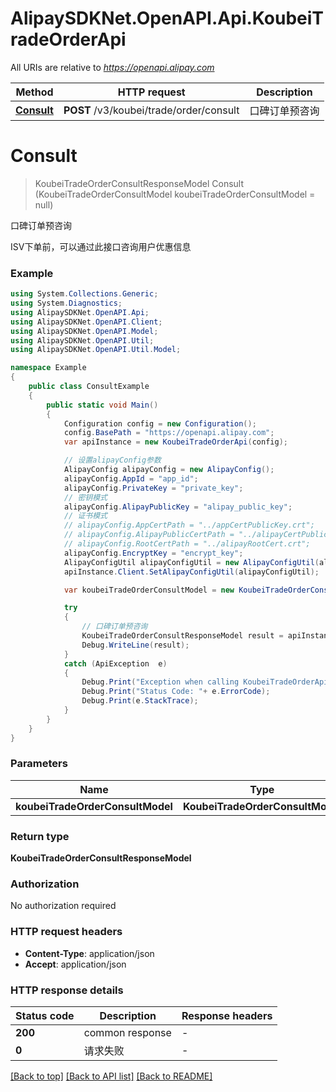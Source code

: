 # AlipaySDKNet.OpenAPI.Api.KoubeiTradeOrderApi

All URIs are relative to *https://openapi.alipay.com*

Method | HTTP request | Description
------------- | ------------- | -------------
[**Consult**](KoubeiTradeOrderApi.md#consult) | **POST** /v3/koubei/trade/order/consult | 口碑订单预咨询


<a name="consult"></a>
# **Consult**
> KoubeiTradeOrderConsultResponseModel Consult (KoubeiTradeOrderConsultModel koubeiTradeOrderConsultModel = null)

口碑订单预咨询

ISV下单前，可以通过此接口咨询用户优惠信息

### Example
```csharp
using System.Collections.Generic;
using System.Diagnostics;
using AlipaySDKNet.OpenAPI.Api;
using AlipaySDKNet.OpenAPI.Client;
using AlipaySDKNet.OpenAPI.Model;
using AlipaySDKNet.OpenAPI.Util;
using AlipaySDKNet.OpenAPI.Util.Model;

namespace Example
{
    public class ConsultExample
    {
        public static void Main()
        {
            Configuration config = new Configuration();
            config.BasePath = "https://openapi.alipay.com";
            var apiInstance = new KoubeiTradeOrderApi(config);

            // 设置alipayConfig参数
            AlipayConfig alipayConfig = new AlipayConfig();
            alipayConfig.AppId = "app_id";
            alipayConfig.PrivateKey = "private_key";
            // 密钥模式
            alipayConfig.AlipayPublicKey = "alipay_public_key";
            // 证书模式
            // alipayConfig.AppCertPath = "../appCertPublicKey.crt";
            // alipayConfig.AlipayPublicCertPath = "../alipayCertPublicKey_RSA2.crt";
            // alipayConfig.RootCertPath = "../alipayRootCert.crt";
            alipayConfig.EncryptKey = "encrypt_key";
            AlipayConfigUtil alipayConfigUtil = new AlipayConfigUtil(alipayConfig);
            apiInstance.Client.SetAlipayConfigUtil(alipayConfigUtil);

            var koubeiTradeOrderConsultModel = new KoubeiTradeOrderConsultModel(); // KoubeiTradeOrderConsultModel |  (optional) 

            try
            {
                // 口碑订单预咨询
                KoubeiTradeOrderConsultResponseModel result = apiInstance.Consult(koubeiTradeOrderConsultModel);
                Debug.WriteLine(result);
            }
            catch (ApiException  e)
            {
                Debug.Print("Exception when calling KoubeiTradeOrderApi.Consult: " + e.Message );
                Debug.Print("Status Code: "+ e.ErrorCode);
                Debug.Print(e.StackTrace);
            }
        }
    }
}
```

### Parameters

Name | Type | Description  | Notes
------------- | ------------- | ------------- | -------------
 **koubeiTradeOrderConsultModel** | **KoubeiTradeOrderConsultModel**|  | [optional] 

### Return type

**KoubeiTradeOrderConsultResponseModel**

### Authorization

No authorization required

### HTTP request headers

 - **Content-Type**: application/json
 - **Accept**: application/json


### HTTP response details
| Status code | Description | Response headers |
|-------------|-------------|------------------|
| **200** | common response |  -  |
| **0** | 请求失败 |  -  |

[[Back to top]](#) [[Back to API list]](../README.md#documentation-for-api-endpoints) [[Back to README]](../README.md)

